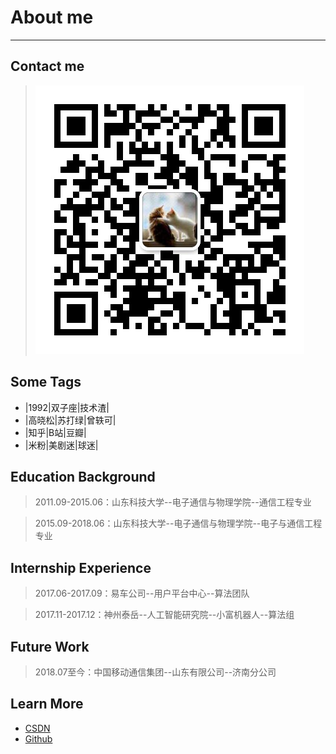 # About me

------
## Contact me

> ![WeChat](wechat.jpg)

## Some Tags

* |1992|双子座|技术渣|
* |高晓松|苏打绿|曾轶可|
* |知乎|B站|豆瓣|
* |米粉|美剧迷|球迷|

## Education Background

> 2011.09-2015.06：山东科技大学--电子通信与物理学院--通信工程专业

> 2015.09-2018.06：山东科技大学--电子通信与物理学院--电子与通信工程专业

## Internship Experience

> 2017.06-2017.09：易车公司--用户平台中心--算法团队

> 2017.11-2017.12：神州泰岳--人工智能研究院--小富机器人--算法组

## Future Work

> 2018.07至今：中国移动通信集团--山东有限公司--济南分公司

## Learn More

* [CSDN](https://blog.csdn.net/youyuyixiu)
* [Github](https://github.com/youyuyixiu)


